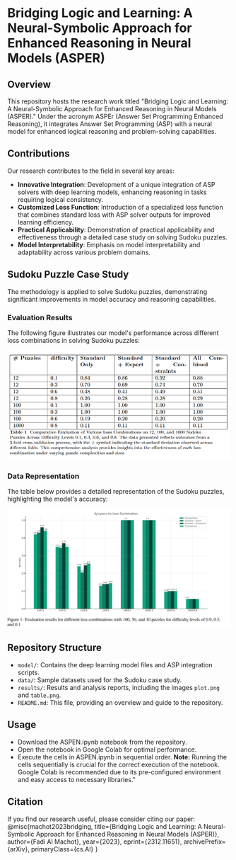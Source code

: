 # Bridging Logic and Learning: A Neural-Symbolic Approach for Enhanced Reasoning in Neural Models (ASPER)

## Overview
This repository hosts the research work titled "Bridging Logic and Learning: A Neural-Symbolic Approach for Enhanced Reasoning in Neural Models (ASPER)." Under the acronym ASPEr (Answer Set Programming  Enhanced Reasoning),  it integrates Answer Set Programming (ASP) with a neural model for enhanced logical reasoning and problem-solving capabilities.

## Contributions
Our research contributes to the field in several key areas:
- **Innovative Integration**: Development of a unique integration of ASP solvers with deep learning models, enhancing reasoning in tasks requiring logical consistency.
- **Customized Loss Function**: Introduction of a specialized loss function that combines standard loss with ASP solver outputs for improved learning efficiency.
- **Practical Applicability**: Demonstration of practical applicability and effectiveness through a detailed case study on solving Sudoku puzzles.
- **Model Interpretability**: Emphasis on model interpretability and adaptability across various problem domains.

## Sudoku Puzzle Case Study
The methodology is applied to solve Sudoku puzzles, demonstrating significant improvements in model accuracy and reasoning capabilities.

### Evaluation Results
The following figure illustrates our model's performance across different loss combinations in solving Sudoku puzzles:

![Evaluation Results](table.png)

### Data Representation
The table below provides a detailed representation of the Sudoku puzzles, highlighting the model's accuracy:

![Sudoku Data Representation](bar.png)

## Repository Structure
- `model/`: Contains the deep learning model files and ASP integration scripts.
- `data/`: Sample datasets used for the Sudoku case study.
- `results/`: Results and analysis reports, including the images `plot.png` and `table.png`.
- `README.md`: This file, providing an overview and guide to the repository.

## Usage
- Download the ASPEN.ipynb notebook from the repository.
- Open the notebook in Google Colab for optimal performance.
- Execute the cells in ASPEN.ipynb in sequential order.
**Note:** Running the cells sequentially is crucial for the correct execution of the notebook. Google Colab is recommended due to its pre-configured environment and easy access to necessary libraries."
## Citation
If you find our research useful, please consider citing our paper:
@misc{machot2023bridging,
      title={Bridging Logic and Learning: A Neural-Symbolic Approach for Enhanced Reasoning in Neural Models (ASPER)}, 
      author={Fadi Al Machot},
      year={2023},
      eprint={2312.11651},
      archivePrefix={arXiv},
      primaryClass={cs.AI}
}
